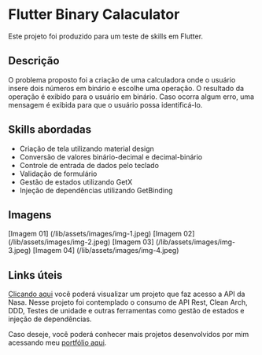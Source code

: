 # Flutter Binary Calaculator

Este projeto foi produzido para um teste de skills em Flutter.

## Descrição

O problema proposto foi a criação de uma calculadora onde o usuário insere dois números em binário e escolhe uma operação. O resultado da operação é exibido para o usuário em binário. Caso ocorra algum erro, uma mensagem é exibida para que o usuário possa identificá-lo.

## Skills abordadas

- Criação de tela utilizando material design
- Conversão de valores binário-decimal e decimal-binário
- Controle de entrada de dados pelo teclado
- Validação de formulário
- Gestão de estados utilizando GetX
- Injeção de dependências utilizando GetBinding

## Imagens

[Imagem 01] (/lib/assets/images/img-1.jpeg) 
[Imagem 02] (/lib/assets/images/img-2.jpeg) 
[Imagem 03] (/lib/assets/images/img-3.jpeg) 
[Imagem 04] (/lib/assets/images/img-4.jpeg) 

## Links úteis

[Clicando aqui](https://github.com/danilogocarlos/nasa_picture_of_day_project) você poderá visualizar um projeto que faz acesso a API da Nasa. Nesse projeto foi contemplado o consumo de API Rest, Clean Arch, DDD, Testes de unidade e outras ferramentas como gestão de estados e injeção de dependências.

Caso deseje, você poderá conhecer mais projetos desenvolvidos por mim acessando meu [portfólio aqui](https://danilogocarlos.github.io/portfolio/).

